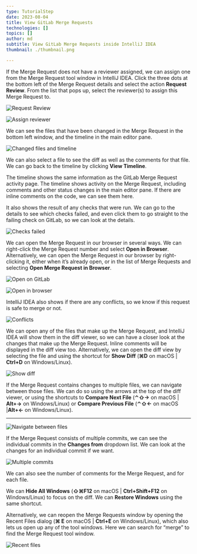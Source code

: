 ```yaml
---
type: TutorialStep
date: 2023-08-04
title: View GitLab Merge Requests
technologies: []
topics: []
author: md
subtitle: View GitLab Merge Requests inside IntelliJ IDEA
thumbnail: ./thumbnail.png

---
```


If the Merge Request does not have a reviewer assigned, we can assign one from the Merge Request tool window in IntelliJ IDEA. Click the three dots at the bottom left of the Merge Request details
and select the action **Request Review**. From the list that pops up, select the reviewer(s) to assign this Merge Request to.

![Request Review](request-review.png)

![Assign reviewer](assign-reviewer.png)

We can see the files that have been changed in the Merge Request in the bottom left window, and the timeline in the main editor pane.

![Changed files and timeline](changed-files.png)

We can also select a file to see the diff as well as the comments for that file. We can go back to the timeline by clicking **View Timeline**.

The timeline shows the same information as the GitLab Merge Request activity page. The timeline shows activity on the Merge Request, including comments and other status changes in the main editor pane. If there are inline comments on the code, we can see them here.

It also shows the result of any checks that were run. We can go to the details to see which checks failed, and even click them to go straight to the failing check on GitLab, so we can look at the details.

![Checks failed](checks.png)

We can open the Merge Request in our browser in several ways. We can right-click the Merge Request number and select **Open in Browser**. Alternatively, we can open the Merge Request in our browser by right-clicking it, either when it’s already open, or in the list of Merge Requests and selecting **Open Merge Request in Browser**.

![Open on GitLab](open-on-gitlab.png)

![Open in browser](open-in-browser.png)


IntelliJ IDEA also shows if there are any conflicts, so we know if this request is safe to merge or not.

![Conflicts](conflicts.png)

We can open any of the files that make up the Merge Request, and IntelliJ IDEA will show them in the diff viewer, so we can have a closer look at the changes that make up the Merge Request. Inline comments will be displayed in the diff view too. Alternatively, we can open the diff view by selecting the file and using the shortcut for **Show Diff** (**⌘D** on macOS | **Ctrl+D** on Windows/Linux).

![Show diff](diff.png)

If the Merge Request contains changes to multiple files, we can navigate between those files. We can do so using the arrows at the top of the diff viewer, or using the shortcuts to **Compare Next File** (**⌃⇧→** on macOS | **Alt+→** on Windows/Linux) or **Compare Previous File** (**⌃⇧←** on macOS |**Alt+←** on Windows/Linux).
****
![Navigate between files](navigate-between-files.png)

If the Merge Request consists of multiple commits, we can see the individual commits in the **Changes from** dropdown list. We can look at the changes for an individual commit if we want.

![Multiple commits](commits.png)

We can also see the number of comments for the Merge Request, and for each file.

We can **Hide All Windows** (**⇧⌘F12** on macOS | **Ctrl+Shift+F12** on Windows/Linux) to focus on the diff. We can **Restore Windows** using the same shortcut. 

Alternatively, we can reopen the Merge Requests window by opening the Recent Files dialog (**⌘ E** on macOS | **Ctrl+E** on Windows/Linux), which also lets us open up any of the tool windows. Here we can search for “merge” to find the Merge Request tool window.

![Recent files](recent-files.png)
